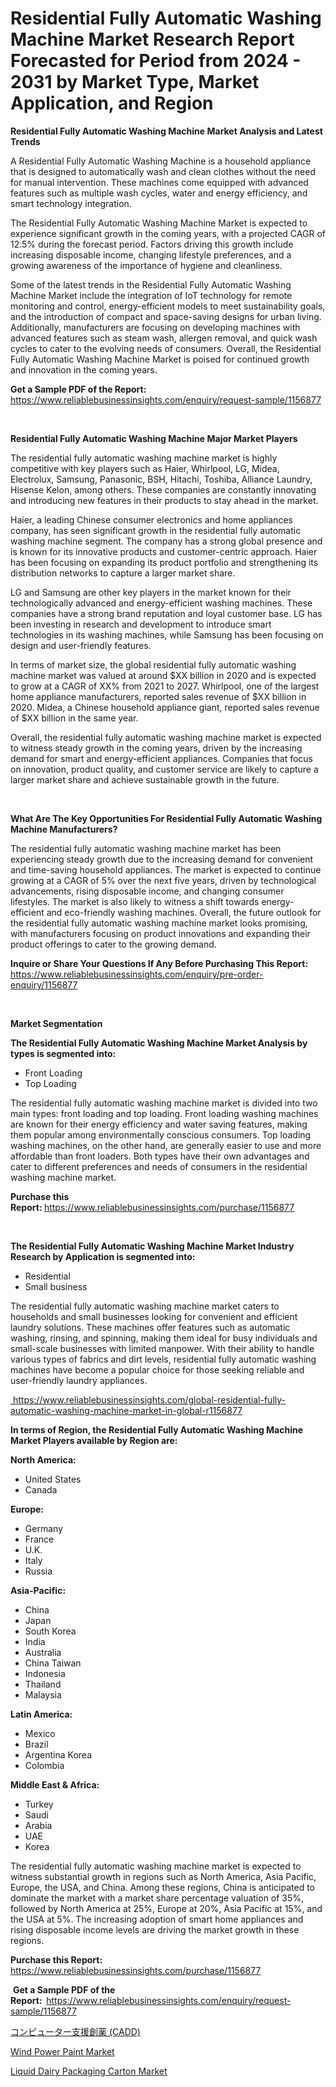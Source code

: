 <p><h1>Residential Fully Automatic Washing Machine Market Research Report Forecasted for Period from 2024 -  2031 by Market Type, Market Application, and Region</h1></p><p><strong>Residential Fully Automatic Washing Machine Market Analysis and Latest Trends</strong></p>
<p><p>A Residential Fully Automatic Washing Machine is a household appliance that is designed to automatically wash and clean clothes without the need for manual intervention. These machines come equipped with advanced features such as multiple wash cycles, water and energy efficiency, and smart technology integration.</p><p>The Residential Fully Automatic Washing Machine Market is expected to experience significant growth in the coming years, with a projected CAGR of 12.5% during the forecast period. Factors driving this growth include increasing disposable income, changing lifestyle preferences, and a growing awareness of the importance of hygiene and cleanliness.</p><p>Some of the latest trends in the Residential Fully Automatic Washing Machine Market include the integration of IoT technology for remote monitoring and control, energy-efficient models to meet sustainability goals, and the introduction of compact and space-saving designs for urban living. Additionally, manufacturers are focusing on developing machines with advanced features such as steam wash, allergen removal, and quick wash cycles to cater to the evolving needs of consumers. Overall, the Residential Fully Automatic Washing Machine Market is poised for continued growth and innovation in the coming years.</p></p>
<p><strong>Get a Sample PDF of the Report:&nbsp;</strong> <a href="https://www.reliablebusinessinsights.com/enquiry/request-sample/1156877">https://www.reliablebusinessinsights.com/enquiry/request-sample/1156877</a></p>
<p>&nbsp;</p>
<p><strong>Residential Fully Automatic Washing Machine Major Market Players</strong></p>
<p><p>The residential fully automatic washing machine market is highly competitive with key players such as Haier, Whirlpool, LG, Midea, Electrolux, Samsung, Panasonic, BSH, Hitachi, Toshiba, Alliance Laundry, Hisense Kelon, among others. These companies are constantly innovating and introducing new features in their products to stay ahead in the market.</p><p>Haier, a leading Chinese consumer electronics and home appliances company, has seen significant growth in the residential fully automatic washing machine segment. The company has a strong global presence and is known for its innovative products and customer-centric approach. Haier has been focusing on expanding its product portfolio and strengthening its distribution networks to capture a larger market share.</p><p>LG and Samsung are other key players in the market known for their technologically advanced and energy-efficient washing machines. These companies have a strong brand reputation and loyal customer base. LG has been investing in research and development to introduce smart technologies in its washing machines, while Samsung has been focusing on design and user-friendly features.</p><p>In terms of market size, the global residential fully automatic washing machine market was valued at around $XX billion in 2020 and is expected to grow at a CAGR of XX% from 2021 to 2027. Whirlpool, one of the largest home appliance manufacturers, reported sales revenue of $XX billion in 2020. Midea, a Chinese household appliance giant, reported sales revenue of $XX billion in the same year.</p><p>Overall, the residential fully automatic washing machine market is expected to witness steady growth in the coming years, driven by the increasing demand for smart and energy-efficient appliances. Companies that focus on innovation, product quality, and customer service are likely to capture a larger market share and achieve sustainable growth in the future.</p></p>
<p>&nbsp;</p>
<p><strong>What Are The Key Opportunities For Residential Fully Automatic Washing Machine Manufacturers?</strong></p>
<p><p>The residential fully automatic washing machine market has been experiencing steady growth due to the increasing demand for convenient and time-saving household appliances. The market is expected to continue growing at a CAGR of 5% over the next five years, driven by technological advancements, rising disposable income, and changing consumer lifestyles. The market is also likely to witness a shift towards energy-efficient and eco-friendly washing machines. Overall, the future outlook for the residential fully automatic washing machine market looks promising, with manufacturers focusing on product innovations and expanding their product offerings to cater to the growing demand.</p></p>
<p><strong>Inquire or Share Your Questions If Any Before Purchasing This Report:</strong> <a href="https://www.reliablebusinessinsights.com/enquiry/pre-order-enquiry/1156877">https://www.reliablebusinessinsights.com/enquiry/pre-order-enquiry/1156877</a></p>
<p>&nbsp;</p>
<p><strong>Market Segmentation</strong></p>
<p><strong>The Residential Fully Automatic Washing Machine Market Analysis by types is segmented into:</strong></p>
<p><ul><li>Front Loading</li><li>Top Loading</li></ul></p>
<p><p>The residential fully automatic washing machine market is divided into two main types: front loading and top loading. Front loading washing machines are known for their energy efficiency and water saving features, making them popular among environmentally conscious consumers. Top loading washing machines, on the other hand, are generally easier to use and more affordable than front loaders. Both types have their own advantages and cater to different preferences and needs of consumers in the residential washing machine market.</p></p>
<p><strong>Purchase this Report:&nbsp;</strong><a href="https://www.reliablebusinessinsights.com/purchase/1156877">https://www.reliablebusinessinsights.com/purchase/1156877</a></p>
<p>&nbsp;</p>
<p><strong>The Residential Fully Automatic Washing Machine Market Industry Research by Application is segmented into:</strong></p>
<p><ul><li>Residential</li><li>Small business</li></ul></p>
<p><p>The residential fully automatic washing machine market caters to households and small businesses looking for convenient and efficient laundry solutions. These machines offer features such as automatic washing, rinsing, and spinning, making them ideal for busy individuals and small-scale businesses with limited manpower. With their ability to handle various types of fabrics and dirt levels, residential fully automatic washing machines have become a popular choice for those seeking reliable and user-friendly laundry appliances.</p></p>
<p><a href="https://www.reliablebusinessinsights.com/global-residential-fully-automatic-washing-machine-market-in-global-r1156877">&nbsp;https://www.reliablebusinessinsights.com/global-residential-fully-automatic-washing-machine-market-in-global-r1156877</a></p>
<p><strong>In terms of Region, the Residential Fully Automatic Washing Machine Market Players available by Region are:</strong></p>
<p>
    <p> <strong> North America: </strong>
        <ul>
            <li>United States</li>
            <li>Canada</li>
        </ul>
        </p> 
    <p> <strong> Europe: </strong>
        <ul>
            <li>Germany</li>
            <li>France</li>
            <li>U.K.</li>
            <li>Italy</li>
            <li>Russia</li>
        </ul>
        </p> 
    <p> <strong> Asia-Pacific: </strong>
        <ul>
            <li>China</li>
            <li>Japan</li>
            <li>South Korea</li>
            <li>India</li>
            <li>Australia</li>
            <li>China Taiwan</li>
            <li>Indonesia</li>
            <li>Thailand</li>
            <li>Malaysia</li>
        </ul>
        </p> 
    <p> <strong> Latin America: </strong>
        <ul>
            <li>Mexico</li>
            <li>Brazil</li>
            <li>Argentina Korea</li>
            <li>Colombia</li>
        </ul>
        </p> 
    <p> <strong> Middle East & Africa: </strong>
        <ul>
            <li>Turkey</li>
            <li>Saudi</li>
            <li>Arabia</li>
            <li>UAE</li>
            <li>Korea</li>
        </ul>
    </p>
    </p>
<p><p>The residential fully automatic washing machine market is expected to witness substantial growth in regions such as North America, Asia Pacific, Europe, the USA, and China. Among these regions, China is anticipated to dominate the market with a market share percentage valuation of 35%, followed by North America at 25%, Europe at 20%, Asia Pacific at 15%, and the USA at 5%. The increasing adoption of smart home appliances and rising disposable income levels are driving the market growth in these regions.</p></p>
<p><strong>Purchase this Report: </strong><a href="https://www.reliablebusinessinsights.com/purchase/1156877">https://www.reliablebusinessinsights.com/purchase/1156877</a></p>
<p>&nbsp;<strong>Get a Sample PDF of the Report:&nbsp;&nbsp;</strong><a href="https://www.reliablebusinessinsights.com/enquiry/request-sample/1156877">https://www.reliablebusinessinsights.com/enquiry/request-sample/1156877</a></p>
<p><strong></strong></p>
<p><p><a href="https://github.com/TerrellConn/Market-Research-Report-List-1/blob/main/401510488210.md">コンピューター支援創薬 (CADD)</a></p><p><a href="https://github.com/marthawweekle/Market-Research-Report-List-1/blob/main/wind-power-paint-market.md">Wind Power Paint Market</a></p><p><a href="https://github.com/HenrietteMills1/Market-Research-Report-List-1/blob/main/liquid-dairy-packaging-carton-market.md">Liquid Dairy Packaging Carton Market</a></p></p>
